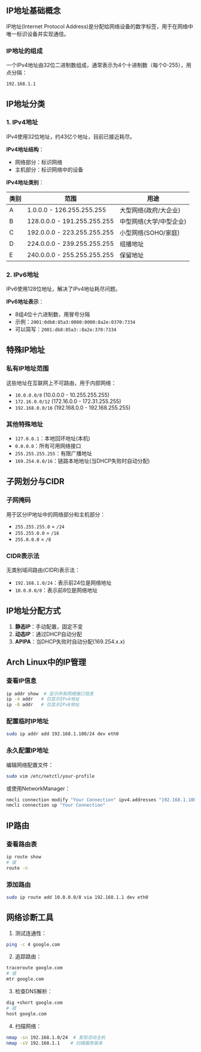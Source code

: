 ## IP地址基础概念

IP地址(Internet Protocol Address)是分配给网络设备的数字标签，用于在网络中唯一标识设备并实现通信。

### IP地址的组成

一个IPv4地址由32位二进制数组成，通常表示为4个十进制数（每个0-255），用点分隔：
```
192.168.1.1
```

## IP地址分类

### 1. IPv4地址

IPv4使用32位地址，约43亿个地址，目前已接近耗尽。

**IPv4地址结构**：
- 网络部分：标识网络
- 主机部分：标识网络中的设备

**IPv4地址类别**：

| 类别 | 范围                | 用途                     |
|------|---------------------|--------------------------|
| A    | 1.0.0.0 - 126.255.255.255 | 大型网络(政府/大企业) |
| B    | 128.0.0.0 - 191.255.255.255 | 中型网络(大学/中型企业) |
| C    | 192.0.0.0 - 223.255.255.255 | 小型网络(SOHO/家庭) |
| D    | 224.0.0.0 - 239.255.255.255 | 组播地址 |
| E    | 240.0.0.0 - 255.255.255.255 | 保留地址 |

### 2. IPv6地址

IPv6使用128位地址，解决了IPv4地址耗尽问题。

**IPv6地址表示**：
- 8组4位十六进制数，用冒号分隔
- 示例：`2001:0db8:85a3:0000:0000:8a2e:0370:7334`
- 可以简写：`2001:db8:85a3::8a2e:370:7334`

## 特殊IP地址

### 私有IP地址范围

这些地址在互联网上不可路由，用于内部网络：

- `10.0.0.0/8` (10.0.0.0 - 10.255.255.255)
- `172.16.0.0/12` (172.16.0.0 - 172.31.255.255)
- `192.168.0.0/16` (192.168.0.0 - 192.168.255.255)

### 其他特殊地址

- `127.0.0.1`：本地回环地址(本机)
- `0.0.0.0`：所有可用网络接口
- `255.255.255.255`：有限广播地址
- `169.254.0.0/16`：链路本地地址(当DHCP失败时自动分配)

## 子网划分与CIDR

### 子网掩码

用于区分IP地址中的网络部分和主机部分：
- `255.255.255.0` = `/24`
- `255.255.0.0` = `/16`
- `255.0.0.0` = `/8`

### CIDR表示法

无类别域间路由(CIDR)表示法：
- `192.168.1.0/24`：表示前24位是网络地址
- `10.0.0.0/8`：表示前8位是网络地址

## IP地址分配方式

1. **静态IP**：手动配置，固定不变
2. **动态IP**：通过DHCP自动分配
3. **APIPA**：当DHCP失败时自动分配(169.254.x.x)

## Arch Linux中的IP管理

### 查看IP信息

```bash
ip addr show  # 显示所有网络接口信息
ip -4 addr   # 仅显示IPv4地址
ip -6 addr   # 仅显示IPv6地址
```

### 配置临时IP地址

```bash
sudo ip addr add 192.168.1.100/24 dev eth0
```

### 永久配置IP地址

编辑网络配置文件：
```bash
sudo vim /etc/netctl/your-profile
```

或使用NetworkManager：
```bash
nmcli connection modify "Your Connection" ipv4.addresses "192.168.1.100/24"
nmcli connection up "Your Connection"
```

## IP路由

### 查看路由表

```bash
ip route show
# 或
route -n
```

### 添加路由

```bash
sudo ip route add 10.0.0.0/8 via 192.168.1.1 dev eth0
```

## 网络诊断工具

1. 测试连通性：
```bash
ping -c 4 google.com
```

2. 追踪路由：
```bash
traceroute google.com
# 或
mtr google.com
```

3. 检查DNS解析：
```bash
dig +short google.com
# 或
host google.com
```

4. 扫描网络：
```bash
nmap -sn 192.168.1.0/24  # 发现活动主机
nmap -sV 192.168.1.1    # 扫描服务版本
```
